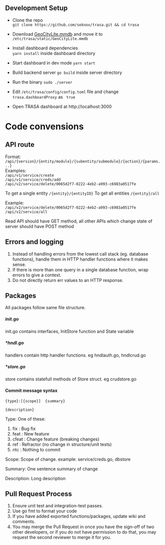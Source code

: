 ## Development Setup

- Clone the repo  
 `git clone https://github.com/seknox/trasa.git && cd trasa`
- Download [GeoCityLite.mmdb]() and move it to `/etc/trasa/static/GeoCityLite.mmdb`
- Install dashboard dependencies   
`yarn install` inside dashboard directory
- Start dashboard in dev mode
`yarn start`
- Build backend server
`go build` inside server directory
- Run the binary
`sudo ./server`

- Edit `/etc/trasa/config/config.toml` file and change `trasa.dashboardProxy` as ` true`
- Open TRASA dashboard at http://localhost:3000





# Code convensions 


## API route
Format: `/api/{version}/{entity/module}/{subentity/submodule}/{action}/{params...}`  
Examples:   
`/api/v1/service/create`  
`/api/v1/service/creds/add`  
`/api/v2/service/delete/0065d2f7-0222-4eb2-a993-c6983a0517fe`

To get a single entity `/{entity}/{entityID}`
To get all entities `/{entity}/all`

Example:  
`/api/v2/service/delete/0065d2f7-0222-4eb2-a993-c6983a0517fe`  
`/api/v2/service/all`


Read API should have GET method, all other APIs which change state of server should have POST method



## Errors and logging
1. Instead of handling errors from the lowest call stack (eg. database functions), handle them in HTTP handler functions where it makes sense.
2. If there is more than one query in a single database function, wrap errors to give a context.
3. Do not directly return err values to an HTTP response.


## Packages
All packages follow same file structure.
##### init.go
init.go contains interfaces, InitStore function and State variable
##### *hndl.go
handlers contain http handler functions. eg hndlauth.go, hndlcrud.go
##### *store.go
store contains statefull methods of Store struct. eg crudstore.go




#### Commit message syntax
```
{type}:[{scope}]  {summary}    

{description}
```

Type: One of these:  
1. fix : Bug fix
2. feat : New feature 
2. cfeat : Change feature (breaking changes)
3. ref : Refractor (no change in structure/unit tests)
4. ntc : Nothing to commit

Scope: Scope of change. example: service/creds.go, dbstore

Summary: One sentence summary of change  

Description: Long description    



## Pull Request Process

1. Ensure unit test and integration-test passes.
2. Use go fmt to format your code
2. If you have added exported functions/packages, update wiki and comments.
4. You may merge the Pull Request in once you have the sign-off of two other developers, or if you 
   do not have permission to do that, you may request the second reviewer to merge it for you.


